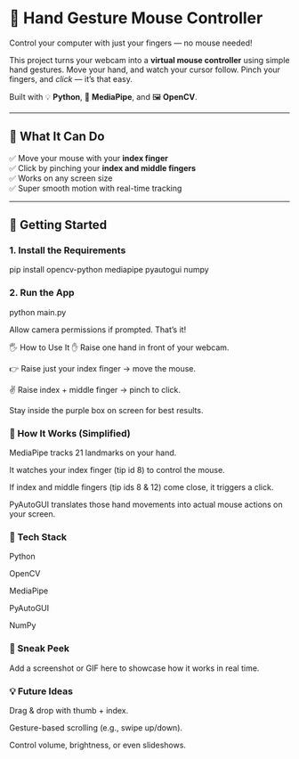 # 👋 Hand Gesture Mouse Controller

Control your computer with just your fingers — no mouse needed!

This project turns your webcam into a **virtual mouse controller** using simple hand gestures. Move your hand, and watch your cursor follow. Pinch your fingers, and *click* — it’s that easy.

Built with 💡 **Python**, 🎯 **MediaPipe**, and 🖼 **OpenCV**.

---

## 🎥 What It Can Do

✅ Move your mouse with your **index finger**  
✅ Click by pinching your **index and middle fingers**  
✅ Works on any screen size  
✅ Super smooth motion with real-time tracking

---

## 🚀 Getting Started

### 1. Install the Requirements


pip install opencv-python mediapipe pyautogui numpy




### 2. Run the App

python main.py


Allow camera permissions if prompted. That’s it!



🖐 How to Use It
✋ Raise one hand in front of your webcam.

👉 Raise just your index finger → move the mouse.

✌️ Raise index + middle finger → pinch to click.

Stay inside the purple box on screen for best results.

### 🧠 How It Works (Simplified)
MediaPipe tracks 21 landmarks on your hand.

It watches your index finger (tip id 8) to control the mouse.

If index and middle fingers (tip ids 8 & 12) come close, it triggers a click.

PyAutoGUI translates those hand movements into actual mouse actions on your screen.

### 🧰 Tech Stack
Python

OpenCV

MediaPipe

PyAutoGUI

NumPy

### 📸 Sneak Peek
Add a screenshot or GIF here to showcase how it works in real time.

### 💡 Future Ideas
Drag & drop with thumb + index.

Gesture-based scrolling (e.g., swipe up/down).

Control volume, brightness, or even slideshows.
